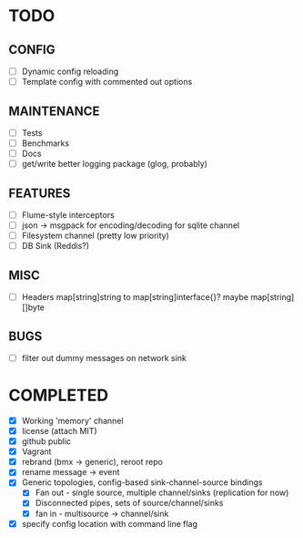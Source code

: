 TODO
====

CONFIG
------
- [ ] Dynamic config reloading
- [ ] Template config with commented out options

MAINTENANCE
-----------
- [ ] Tests
- [ ] Benchmarks
- [ ] Docs
- [ ] get/write better logging package (glog, probably)

FEATURES
--------
- [ ] Flume-style interceptors
- [ ] json -> msgpack for encoding/decoding for sqlite channel
- [ ] Filesystem channel (pretty low priority)
- [ ] DB Sink (Reddis?)

MISC
----
- [ ] Headers map[string]string to map[string]interface{}? maybe map[string][]byte

BUGS
----
- [ ] filter out dummy messages on network sink

COMPLETED
=========

- [x] Working 'memory' channel
- [x] license (attach MIT)
- [x] github public
- [x] Vagrant
- [x] rebrand (bmx -> generic), reroot repo
- [x] rename message -> event
- [x] Generic topologies, config-based sink-channel-source bindings
  - [x] Fan out - single source, multiple channel/sinks (replication for now)
  - [x] Disconnected pipes, sets of source/channel/sinks
  - [x] fan in - multisource -> channel/sink
- [x] specify config location with command line flag